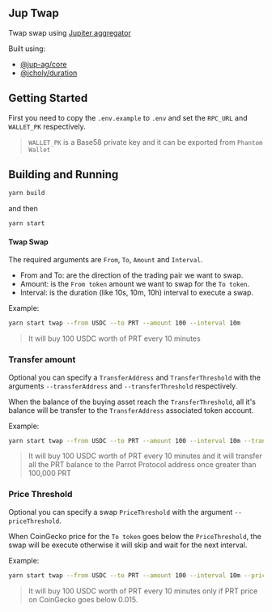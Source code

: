## Jup Twap

Twap swap using [Jupiter aggregator](https://jup.ag/)

Built using:

- [@jup-ag/core](https://www.npmjs.com/package/@jup-ag/core)
- [@icholy/duration](https://www.npmjs.com/package/@icholy/duration)

## Getting Started

First you need to copy the `.env.example` to `.env` and set the `RPC_URL` and `WALLET_PK` respectively.

> `WALLET_PK` is a Base58 private key and it can be exported from `Phantom Wallet`

## Building and Running

```sh
yarn build
```

and then 

```sh
yarn start
```

#### Twap Swap

The required arguments are `From`, `To`, `Amount` and `Interval`. 

- From and To: are the direction of the trading pair we want to swap.
- Amount: is the `From token` amount we want to swap for the `To token`.
- Interval: is the duration (like 10s, 10m, 10h) interval to execute a swap.

Example:

```sh
yarn start twap --from USDC --to PRT --amount 100 --interval 10m
```

> It will buy 100 USDC worth of PRT every 10 minutes

### Transfer amount

Optional you can specify a `TransferAddress` and `TransferThreshold` with the arguments  `--transferAddress` and `--transferThreshold` respectively. 

When the balance of the buying asset reach the `TransferThreshold`, all it's balance will be transfer to the `TransferAddress` associated token account.

Example:

```sh
yarn start twap --from USDC --to PRT --amount 100 --interval 10m --transferThreshold 100000 --transferAddress FRnCC8dBCcRabRv8xNbR5WHiGPGxdphjiRhE2qJZvwpm
```

> It will buy 100 USDC worth of PRT every 10 minutes and it will transfer all the PRT balance to the Parrot Protocol address once greater than 100,000 PRT

### Price Threshold

Optional you can specify a swap `PriceThreshold` with the argument `--priceThreshold`.

When CoinGecko price for the `To token` goes below the `PriceThreshold`, the swap will be execute otherwise it will skip and wait for the next interval.

Example:

```sh
yarn start twap --from USDC --to PRT --amount 100 --interval 10m --priceThreshold 0.015
```

> It will buy 100 USDC worth of PRT every 10 minutes only if PRT price on CoinGecko goes below 0.015.